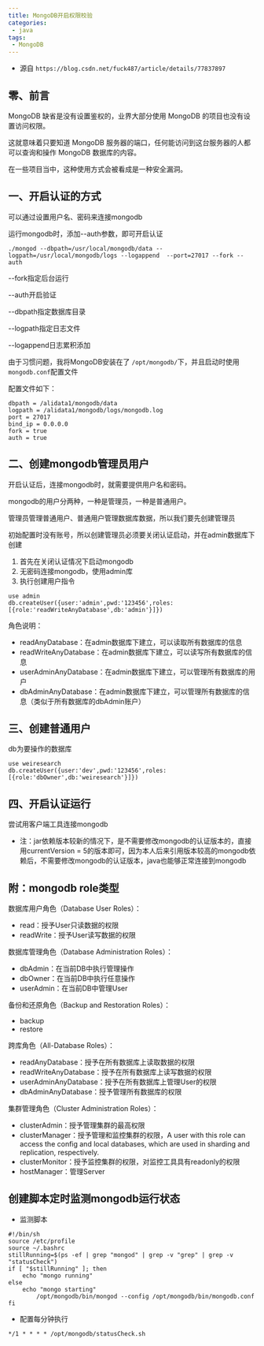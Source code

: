 ```yaml
---
title: MongoDB开启权限校验
categories:
 - java
tags:
 - MongoDB
---
```


- 源自 `https://blog.csdn.net/fuck487/article/details/77837897`

## 零、前言

MongoDB 缺省是没有设置鉴权的，业界大部分使用 MongoDB 的项目也没有设置访问权限。

这就意味着只要知道 MongoDB 服务器的端口，任何能访问到这台服务器的人都可以查询和操作 MongoDB 数据库的内容。

在一些项目当中，这种使用方式会被看成是一种安全漏洞。

## 一、开启认证的方式

可以通过设置用户名、密码来连接mongodb

运行mongodb时，添加--auth参数，即可开启认证

`./mongod --dbpath=/usr/local/mongodb/data --logpath=/usr/local/mongodb/logs --logappend  --port=27017 --fork --auth`

--fork指定后台运行

--auth开启验证

--dbpath指定数据库目录

--logpath指定日志文件

--logappend日志累积添加

由于习惯问题，我将MongoDB安装在了 `/opt/mongodb/`下，并且启动时使用 `mongodb.conf`配置文件

配置文件如下：
``` 
dbpath = /alidata1/mongodb/data
logpath = /alidata1/mongodb/logs/mongodb.log
port = 27017
bind_ip = 0.0.0.0
fork = true
auth = true
```

## 二、创建mongodb管理员用户

开启认证后，连接mongodb时，就需要提供用户名和密码。

mongodb的用户分两种，一种是管理员，一种是普通用户。

管理员管理普通用户、普通用户管理数据库数据，所以我们要先创建管理员

初始配置时没有账号，所以创建管理员必须要关闭认证启动，并在admin数据库下创建

1. 首先在关闭认证情况下启动mongodb
1. 无密码连接mongodb，使用admin库
1. 执行创建用户指令
``` 
use admin
db.createUser({user:'admin',pwd:'123456',roles:[{role:'readWriteAnyDatabase',db:'admin'}]})
```
角色说明：
- readAnyDatabase：在admin数据库下建立，可以读取所有数据库的信息
- readWriteAnyDatabase：在admin数据库下建立，可以读写所有数据库的信息
- userAdminAnyDatabase：在admin数据库下建立，可以管理所有数据库的用户
- dbAdminAnyDatabase：在admin数据库下建立，可以管理所有数据库的信息（类似于所有数据库的dbAdmin账户）

## 三、创建普通用户
db为要操作的数据库
``` 
use weiresearch
db.createUser({user:'dev',pwd:'123456',roles:[{role:'dbOwner',db:'weiresearch'}]}) 
```

## 四、开启认证运行
尝试用客户端工具连接mongodb
- 注：jar依赖版本较新的情况下，是不需要修改mongodb的认证版本的，直接用currentVersion = 5的版本即可，因为本人后来引用版本较高的mongodb依赖后，不需要修改mongodb的认证版本，java也能够正常连接到mongodb


## 附：mongodb role类型
数据库用户角色（Database User Roles）：
- read：授予User只读数据的权限
- readWrite：授予User读写数据的权限

数据库管理角色（Database Administration Roles）：

- dbAdmin：在当前DB中执行管理操作
- dbOwner：在当前DB中执行任意操作
- userAdmin：在当前DB中管理User

备份和还原角色（Backup and Restoration Roles）：

- backup
- restore

跨库角色（All-Database Roles）：

- readAnyDatabase：授予在所有数据库上读取数据的权限
- readWriteAnyDatabase：授予在所有数据库上读写数据的权限
- userAdminAnyDatabase：授予在所有数据库上管理User的权限
- dbAdminAnyDatabase：授予管理所有数据库的权限

集群管理角色（Cluster Administration Roles）：

- clusterAdmin：授予管理集群的最高权限
- clusterManager：授予管理和监控集群的权限，A user with this role can access the config and local databases, which are used in sharding and replication, respectively.
- clusterMonitor：授予监控集群的权限，对监控工具具有readonly的权限
- hostManager：管理Server

## 创建脚本定时监测mongodb运行状态

- 监测脚本

``` 
#!/bin/sh
source /etc/profile
source ~/.bashrc
stillRunning=$(ps -ef | grep "mongod" | grep -v "grep" | grep -v "statusCheck")
if [ "$stillRunning" ]; then
	echo "mongo running"
else
	echo "mongo starting"
        /opt/mongodb/bin/mongod --config /opt/mongodb/bin/mongodb.conf
fi
```

- 配置每分钟执行

`*/1 * * * * /opt/mongodb/statusCheck.sh`